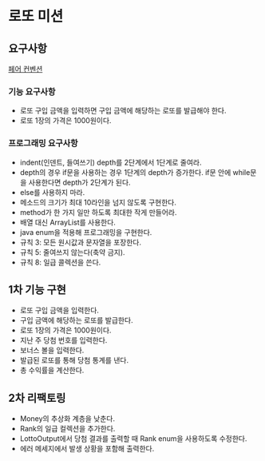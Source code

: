 # 로또 미션

## 요구사항

[페어 컨벤션](https://seeunchoi.notion.site/Pair-Convention-d4bb194e74704642b6937b3266c8de99?pvs=4)

### 기능 요구사항

- 로또 구입 금액을 입력하면 구입 금액에 해당하는 로또를 발급해야 한다.
- 로또 1장의 가격은 1000원이다.

### 프로그래밍 요구사항

- indent(인덴트, 들여쓰기) depth를 2단계에서 1단계로 줄여라.
- depth의 경우 if문을 사용하는 경우 1단계의 depth가 증가한다. if문 안에 while문을 사용한다면 depth가 2단계가 된다.
- else를 사용하지 마라.
- 메소드의 크기가 최대 10라인을 넘지 않도록 구현한다.
- method가 한 가지 일만 하도록 최대한 작게 만들어라.
- 배열 대신 ArrayList를 사용한다.
- java enum을 적용해 프로그래밍을 구현한다.
- 규칙 3: 모든 원시값과 문자열을 포장한다.
- 규칙 5: 줄여쓰지 않는다(축약 금지).
- 규칙 8: 일급 콜렉션을 쓴다.

## 1차 기능 구현

- 로또 구입 금액을 입력한다.
- 구입 금액에 해당하는 로또를 발급한다.
- 로또 1장의 가격은 1000원이다.
- 지난 주 당첨 번호를 입력한다.
- 보너스 볼을 입력한다.
- 발급된 로또를 통해 당첨 통계를 낸다.
- 총 수익률을 계산한다.

## 2차 리팩토링

- Money의 추상화 계층을 낮춘다.
- Rank의 일급 컬렉션을 추가한다.
- LottoOutput에서 당첨 결과를 출력할 때 Rank enum을 사용하도록 수정한다.
- 에러 메세지에서 발생 상황을 포함해 출력한다.
